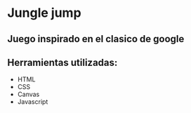 # Jungle jump

## Juego inspirado en el clasico de google

## Herramientas utilizadas:

- HTML
- CSS
- Canvas
- Javascript
